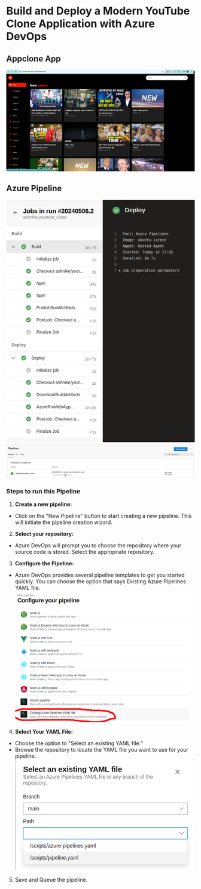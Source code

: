 # Build and Deploy a Modern YouTube Clone Application with Azure DevOps
## Appclone App
![Alt text](https://github.com/ashnike/youtube_clone/blob/main/scripts/app.png)
## Azure Pipeline
![Alt text](https://github.com/ashnike/youtube_clone/blob/main/scripts/azurepipeline.png)
![Alt text](https://github.com/ashnike/youtube_clone/blob/main/scripts/pipeline2.png)
### Steps to run this Pipeline 
1. **Create a new pipeline:**
  -  Click on the "New Pipeline" button to start creating a new pipeline. This will initiate the pipeline creation wizard.
2. **Select your repository:**
  - Azure DevOps will prompt you to choose the repository where your source code is stored. Select the appropriate repository.
3. **Configure the Pipeline:**
  - Azure DevOps provides several pipeline templates to get you started quickly. You can choose the option that says Existing Azure Pipelines YAML file.
      ![Alt text](https://github.com/ashnike/youtube_clone/blob/main/scripts/pup1.png)
4. **Select Your YAML File:**
  - Choose the option to "Select an existing YAML file."
  - Browse the repository to locate the YAML file you want to use for your pipeline.
      ![Alt text](https://github.com/ashnike/youtube_clone/blob/main/scripts/pup2.png)
5. Save and Queue the pipeline.


